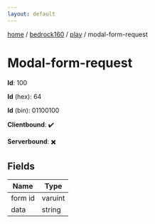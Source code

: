 ```yaml
---
layout: default
---
```


[home](/)  /  [bedrock160](/protocol/bedrock160)  /  [play](/protocol/bedrock160/play)  /  modal-form-request

# Modal-form-request

**Id**: 100

**Id** (hex): 64

**Id** (bin): 01100100

**Clientbound**: ✔️

**Serverbound**: ✖️

## Fields

Name | Type
---|---
form id | varuint
data | string

